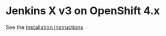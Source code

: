 # Jenkins X v3 on OpenShift 4.x

See the [Installation Instructions](https://jenkins-x.io/v3/admin/platforms/openshift//)



